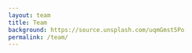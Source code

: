 ```yaml
---
layout: team
title: Team
background: https://source.unsplash.com/uqmGmst5Po
permalink: /team/
---
```

